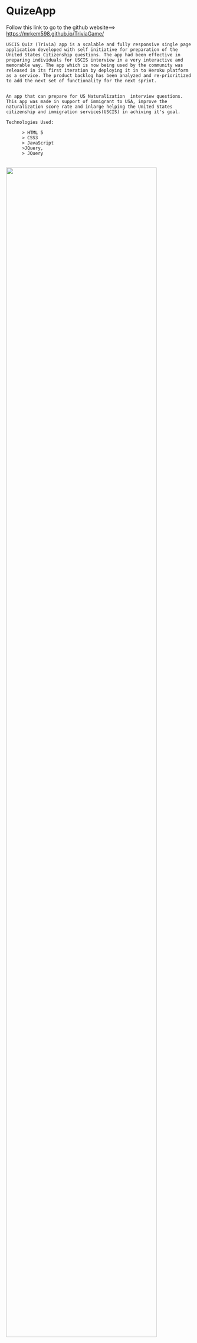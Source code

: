   
 # QuizeApp
 
 Follow this link to go to the github website==> https://mrkem598.github.io/TriviaGame/
      
    USCIS Quiz (Trivia) app is a scalable and fully responsive single page application developed with self initiative for preparation of the United States Citizenship questions. The app had been effective in preparing individuals for USCIS interview in a very interactive and memorable way. The app which is now being used by the community was released in its first iteration by deploying it in to Heroku platform as a service. The product backlog has been analyzed and re-prioritized to add the next set of functionality for the next sprint.
    
    
    An app that can prepare for US Naturalization  interview questions. This app was made in support of immigrant to USA, improve the naturalization score rate and inlarge helping the United States citizenship and immigration services(USCIS) in achiving it's goal.
    
    Technologies Used:
    
          > HTML 5
          > CSS3
          > JavaScript
          >JQuery,
          > JQuery
    
<br>
<img src="https://cloud.githubusercontent.com/assets/23619819/23954364/7453f43e-096d-11e7-8d61-536a3875d210.PNG" width="90%"></img> <img src="https://cloud.githubusercontent.com/assets/23619819/23954387/8b477918-096d-11e7-8529-e4d85ce16c14.PNG" width="90%"></img> <img src="https://cloud.githubusercontent.com/assets/23619819/23954405/94df00d6-096d-11e7-8d74-346c8dc810cf.PNG" width="90%"></img> 

